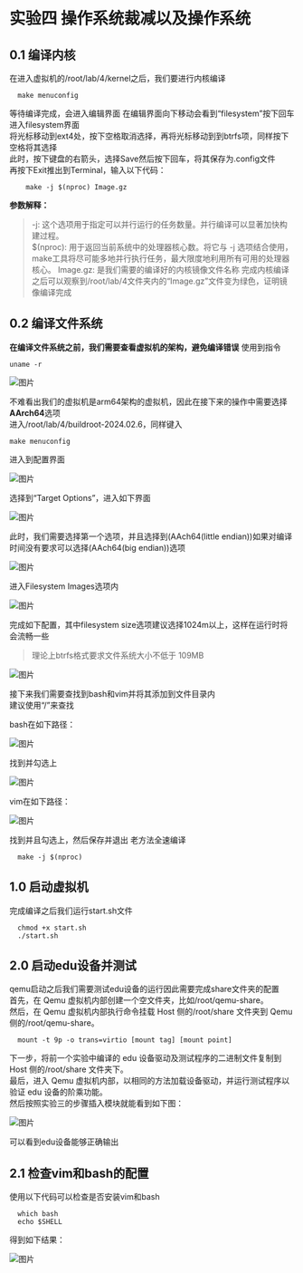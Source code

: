 # 实验四 操作系统裁减以及操作系统

## 0.1 编译内核    
在进入虚拟机的/root/lab/4/kernel之后，我们要进行内核编译  
~~~shell
  make menuconfig
~~~
等待编译完成，会进入编辑界面
在编辑界面向下移动会看到“filesystem”按下回车进入filesystem界面  
将光标移动到ext4处，按下空格取消选择，再将光标移动到到btrfs项，同样按下空格将其选择  
此时，按下键盘的右箭头，选择Save然后按下回车，将其保存为.config文件  
再按下Exit推出到Terminal，输入以下代码：
~~~shell
    make -j $(nproc) Image.gz
~~~
**参数解释：**
> -j: 这个选项用于指定可以并行运行的任务数量。并行编译可以显著加快构建过程。  
> $(nproc): 用于返回当前系统中的处理器核心数。将它与 -j 选项结合使用，make工具将尽可能多地并行执行任务，最大限度地利用所有可用的处理器核心。
> Image.gz: 是我们需要的编译好的内核镜像文件名称
完成内核编译之后可以观察到/root/lab/4文件夹内的“Image.gz”文件变为绿色，证明镜像编译完成  

## 0.2 编译文件系统
**在编译文件系统之前，我们需要查看虚拟机的架构，避免编译错误**
使用到指令
~~~shell
uname -r
~~~

![图片](https://github.com/user-attachments/assets/85b59899-b661-4f5a-aea4-7522343a3f8b)

不难看出我们的虚拟机是arm64架构的虚拟机，因此在接下来的操作中需要选择**AArch64**选项  
进入/root/lab/4/buildroot-2024.02.6，同样键入  
~~~shell
make menuconfig
~~~
进入到配置界面

![图片](https://github.com/user-attachments/assets/3f8fe83e-a52f-4be9-87ac-a6d0d4f8585d)

选择到“Target Options”，进入如下界面

![图片](https://github.com/user-attachments/assets/297e834b-a02c-400f-8737-b7ea4f406587)

此时，我们需要选择第一个选项，并且选择到(AAch64(little endian))如果对编译时间没有要求可以选择(AAch64(big endian))选项

![图片](https://github.com/user-attachments/assets/7120e5c9-0b3b-4c67-abcb-44bf6ffab6ed)

进入Filesystem Images选项内

![图片](https://github.com/user-attachments/assets/77575a84-8e2d-4574-9134-9f540ab3bac0)

完成如下配置，其中filesystem size选项建议选择1024m以上，这样在运行时将会流畅一些
> 理论上btrfs格式要求文件系统大小不低于 109MB

![图片](https://github.com/user-attachments/assets/edda5b6f-52f6-4424-bbca-3d6eb8b8b9e3)

接下来我们需要查找到bash和vim并将其添加到文件目录内  
建议使用“/”来查找

bash在如下路径：

![图片](https://github.com/user-attachments/assets/f638948a-8859-4d09-a795-b836fb6cbcda)

找到并勾选上

![图片](https://github.com/user-attachments/assets/05514334-23ac-4bb1-bc34-cd7cc8bee760)

vim在如下路径：

![图片](https://github.com/user-attachments/assets/6bf918ad-b18e-4964-9492-558d9e7738b7)

找到并且勾选上，然后保存并退出
老方法全速编译
~~~shell
  make -j $(nproc)
~~~

## 1.0 启动虚拟机
完成编译之后我们运行start.sh文件  
~~~shell
  chmod +x start.sh
  ./start.sh
~~~
## 2.0 启动edu设备并测试
qemu启动之后我们需要测试edu设备的运行因此需要完成share文件夹的配置  
首先，在 Qemu 虚拟机内部创建一个空文件夹，比如/root/qemu-share。  
然后，在 Qemu 虚拟机内部执行命令挂载 Host 侧的/root/share 文件夹到 Qemu 侧的/root/qemu-share。  
~~~shell
  mount -t 9p -o trans=virtio [mount tag] [mount point]
~~~
下一步，将前一个实验中编译的 edu 设备驱动及测试程序的二进制文件复制到 Host 侧的/root/share 文件夹下。  
最后，进入 Qemu 虚拟机内部，以相同的方法加载设备驱动，并运行测试程序以验证 edu 设备的阶乘功能。  
然后按照实验三的步骤插入模块就能看到如下图：  

![图片](https://github.com/user-attachments/assets/a62cf44b-62ee-4a36-ab20-d91c848676ba)

可以看到edu设备能够正确输出  

## 2.1 检查vim和bash的配置
使用以下代码可以检查是否安装vim和bash  
~~~shell
  which bash
  echo $SHELL
~~~
得到如下结果：  

![图片](https://github.com/user-attachments/assets/028c96f8-2147-47b3-8d92-e91ca138a45f)






